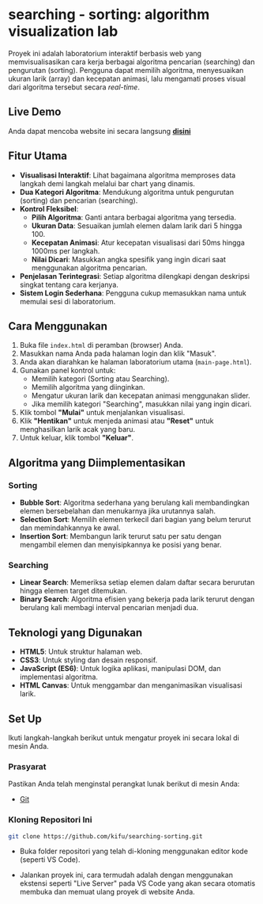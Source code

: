 # searching - sorting: algorithm visualization lab

Proyek ini adalah laboratorium interaktif berbasis web yang memvisualisasikan cara kerja berbagai algoritma pencarian (searching) dan pengurutan (sorting). Pengguna dapat memilih algoritma, menyesuaikan ukuran larik (array) dan kecepatan animasi, lalu mengamati proses visual dari algoritma tersebut secara *real-time*.

## Live Demo

Anda dapat mencoba website ini secara langsung **[disini](https://searching-sorting-five.vercel.app/)**

## Fitur Utama

* **Visualisasi Interaktif**: Lihat bagaimana algoritma memproses data langkah demi langkah melalui bar chart yang dinamis.
* **Dua Kategori Algoritma**: Mendukung algoritma untuk pengurutan (sorting) dan pencarian (searching).
* **Kontrol Fleksibel**:
    * **Pilih Algoritma**: Ganti antara berbagai algoritma yang tersedia.
    * **Ukuran Data**: Sesuaikan jumlah elemen dalam larik dari 5 hingga 100.
    * **Kecepatan Animasi**: Atur kecepatan visualisasi dari 50ms hingga 1000ms per langkah.
    * **Nilai Dicari**: Masukkan angka spesifik yang ingin dicari saat menggunakan algoritma pencarian.
* **Penjelasan Terintegrasi**: Setiap algoritma dilengkapi dengan deskripsi singkat tentang cara kerjanya.
* **Sistem Login Sederhana**: Pengguna cukup memasukkan nama untuk memulai sesi di laboratorium.

## Cara Menggunakan

1.  Buka file `index.html` di peramban (browser) Anda.
2.  Masukkan nama Anda pada halaman login dan klik "Masuk".
3.  Anda akan diarahkan ke halaman laboratorium utama (`main-page.html`).
4.  Gunakan panel kontrol untuk:
    * Memilih kategori (Sorting atau Searching).
    * Memilih algoritma yang diinginkan.
    * Mengatur ukuran larik dan kecepatan animasi menggunakan slider.
    * Jika memilih kategori "Searching", masukkan nilai yang ingin dicari.
5.  Klik tombol **"Mulai"** untuk menjalankan visualisasi.
6.  Klik **"Hentikan"** untuk menjeda animasi atau **"Reset"** untuk menghasilkan larik acak yang baru.
7.  Untuk keluar, klik tombol **"Keluar"**.

## Algoritma yang Diimplementasikan

### Sorting

* **Bubble Sort**: Algoritma sederhana yang berulang kali membandingkan elemen bersebelahan dan menukarnya jika urutannya salah.
* **Selection Sort**: Memilih elemen terkecil dari bagian yang belum terurut dan memindahkannya ke awal.
* **Insertion Sort**: Membangun larik terurut satu per satu dengan mengambil elemen dan menyisipkannya ke posisi yang benar.

### Searching

* **Linear Search**: Memeriksa setiap elemen dalam daftar secara berurutan hingga elemen target ditemukan.
* **Binary Search**: Algoritma efisien yang bekerja pada larik terurut dengan berulang kali membagi interval pencarian menjadi dua.

## Teknologi yang Digunakan

* **HTML5**: Untuk struktur halaman web.
* **CSS3**: Untuk styling dan desain responsif.
* **JavaScript (ES6)**: Untuk logika aplikasi, manipulasi DOM, dan implementasi algoritma.
* **HTML Canvas**: Untuk menggambar dan menganimasikan visualisasi larik.

## Set Up

Ikuti langkah-langkah berikut untuk mengatur proyek ini secara lokal di mesin Anda.

### Prasyarat

Pastikan Anda telah menginstal perangkat lunak berikut di mesin Anda:
* [Git](https://git-scm.com/)

### Kloning Repositori Ini

```bash
git clone https://github.com/kifu/searching-sorting.git
```

* Buka folder repositori yang telah di-kloning menggunakan editor kode (seperti VS Code).

* Jalankan proyek ini, cara termudah adalah dengan menggunakan ekstensi seperti "Live Server" pada VS Code yang akan secara otomatis membuka dan memuat ulang proyek di website Anda.
